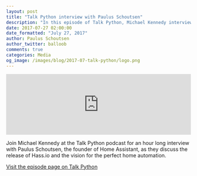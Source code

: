 ```yaml
---
layout: post
title: "Talk Python interview with Paulus Schoutsen"
description: "In this episode of Talk Python, Michael Kennedy interviews Paulus Schoutsen about Hass.io and the perfect home automation."
date: 2017-07-27 02:00:00
date_formatted: "July 27, 2017"
author: Paulus Schoutsen
author_twitter: balloob
comments: true
categories: Media
og_image: /images/blog/2017-07-talk-python/logo.png
---
```


<iframe width="100%" height="166" scrolling="no" frameborder="no"
     src="https://w.soundcloud.com/player/?url=https%3A//api.soundcloud.com/tracks/335038628&color=ff5500&auto_play=false&hide_related=false&show_comments=true&show_user=true&show_reposts=false">
</iframe>

Join Michael Kennedy at the Talk Python podcast for an hour long interview with Paulus Schoutsen, the founder of Home Assistant, as they discuss the release of Hass.io and the vision for the perfect home automation.

<a href='https://talkpython.fm/episodes/show/122/home-assistant-pythonic-home-automation'>
  Visit the episode page on Talk Python
</a>
